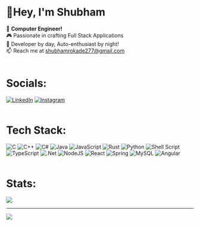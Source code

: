 # 👑Hey, I'm Shubham
🎯 <b>Computer Engineer!</b><br>
🎮 Passionate in crafting Full Stack Applications<br>
🔭 Developer by day, Auto-enthusiast by night!<br>
📫 Reach me at shubhamrokade277@gmail.com
<br><br>

# Socials:
[![LinkedIn](https://img.shields.io/badge/LinkedIn-%230077B5.svg?logo=linkedin&logoColor=white)](https://linkedin.com/in/shubhamrokade277) 
[![Instagram](https://img.shields.io/badge/Instagram-%23E4405F.svg?logo=Instagram&logoColor=white)](https://instagram.com/shub_rokade) 
<br><br>

# Tech Stack:
![C](https://img.shields.io/badge/c-%2300599C.svg?style=for-the-badge&logo=c&logoColor=white) ![C++](https://img.shields.io/badge/c++-%2300599C.svg?style=for-the-badge&logo=c%2B%2B&logoColor=white) ![C#](https://img.shields.io/badge/c%23-%23239120.svg?style=for-the-badge&logo=csharp&logoColor=white) ![Java](https://img.shields.io/badge/java-%23ED8B00.svg?style=for-the-badge&logo=openjdk&logoColor=white) ![JavaScript](https://img.shields.io/badge/javascript-%23323330.svg?style=for-the-badge&logo=javascript&logoColor=%23F7DF1E) ![Rust](https://img.shields.io/badge/rust-%23000000.svg?style=for-the-badge&logo=rust&logoColor=white) ![Python](https://img.shields.io/badge/python-3670A0?style=for-the-badge&logo=python&logoColor=ffdd54) ![Shell Script](https://img.shields.io/badge/shell_script-%23121011.svg?style=for-the-badge&logo=gnu-bash&logoColor=white) ![TypeScript](https://img.shields.io/badge/typescript-%23007ACC.svg?style=for-the-badge&logo=typescript&logoColor=white) ![.Net](https://img.shields.io/badge/.NET-5C2D91?style=for-the-badge&logo=.net&logoColor=white) ![NodeJS](https://img.shields.io/badge/node.js-6DA55F?style=for-the-badge&logo=node.js&logoColor=white) ![React](https://img.shields.io/badge/react-%2320232a.svg?style=for-the-badge&logo=react&logoColor=%2361DAFB) ![Spring](https://img.shields.io/badge/spring-%236DB33F.svg?style=for-the-badge&logo=spring&logoColor=white) ![MySQL](https://img.shields.io/badge/mysql-4479A1.svg?style=for-the-badge&logo=mysql&logoColor=white) ![Angular](https://img.shields.io/badge/angular-%23DD0031.svg?style=for-the-badge&logo=angular&logoColor=white)
<br><br>

# Stats:
<!-- ![](https://github-readme-stats.vercel.app/api?username=shubhamrokade277&theme=react&hide_border=false&include_all_commits=true&count_private=true)<br/> -->
![](https://github-readme-streak-stats.herokuapp.com/?user=shubhamrokade277&theme=react&hide_border=false)<br/>
<!-- ![](https://github-readme-stats.vercel.app/api/top-langs/?username=shubhamrokade277&theme=react&hide_border=false&include_all_commits=true&count_private=true&layout=compact) -->

---
[![](https://visitcount.itsvg.in/api?id=shubhamrokade277&icon=1&color=0)](https://visitcount.itsvg.in)
